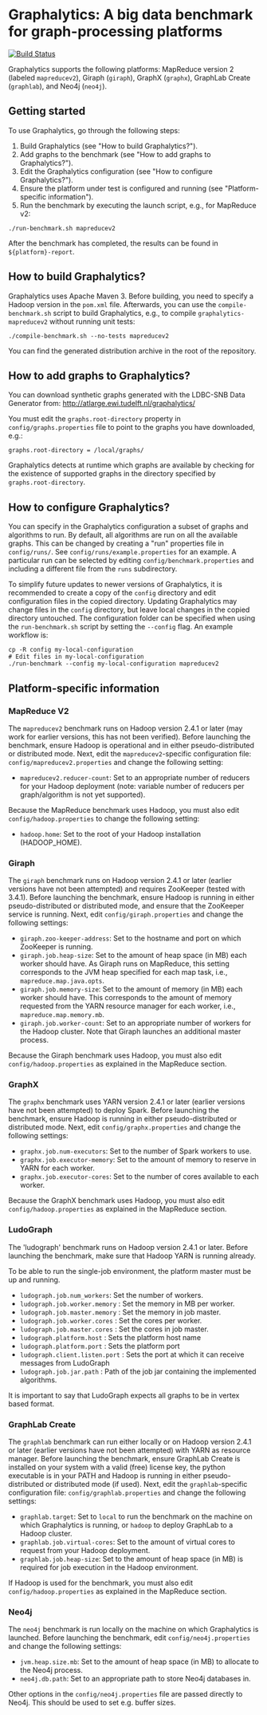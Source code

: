 # Graphalytics: A big data benchmark for graph-processing platforms

[![Build Status](http://jenkins.tribler.org/buildStatus/icon?job=Graphalytics_master_tester)](http://jenkins.tribler.org/job/Graphalytics_master_tester/)

Graphalytics supports the following platforms: MapReduce version 2 (labeled `mapreducev2`), Giraph (`giraph`), GraphX (`graphx`), GraphLab Create (`graphlab`), and Neo4j (`neo4j`). 


## Getting started

To use Graphalytics, go through the following steps:

 1. Build Graphalytics (see "How to build Graphalytics?").
 2. Add graphs to the benchmark (see "How to add graphs to Graphalytics?").
 3. Edit the Graphalytics configuration (see "How to configure Graphalytics?").
 4. Ensure the platform under test is configured and running (see "Platform-specific information").
 5. Run the benchmark by executing the launch script, e.g., for MapReduce v2:

```
./run-benchmark.sh mapreducev2
```

After the benchmark has completed, the results can be found in `${platform}-report`.


## How to build Graphalytics?

Graphalytics uses Apache Maven 3. Before building, you need to specify a Hadoop version in the `pom.xml` file. Afterwards, you can use the `compile-benchmark.sh` script to build Graphalytics, e.g., to compile `graphalytics-mapreducev2` without running unit tests:

```
./compile-benchmark.sh --no-tests mapreducev2
```

You can find the generated distribution archive in the root of the repository.


## How to add graphs to Graphalytics?

You can download synthetic graphs generated with the LDBC-SNB Data Generator from:
http://atlarge.ewi.tudelft.nl/graphalytics/

You must edit the `graphs.root-directory` property in `config/graphs.properties` file to point to the graphs you have downloaded, e.g.:

```
graphs.root-directory = /local/graphs/
```

Graphalytics detects at runtime which graphs are available by checking for the existence of supported graphs in the directory specified by `graphs.root-directory`. 


## How to configure Graphalytics?

You can specify in the Graphalytics configuration a subset of graphs and algorithms to run. By default, all algorithms are run on all the available graphs. This can be changed by creating a "run" properties file in `config/runs/`. See `config/runs/example.properties` for an example. A particular run can be selected by editing `config/benchmark.properties` and including a different file from the `runs` subdirectory.

To simplify future updates to newer versions of Graphalytics, it is recommended to create a copy of the `config` directory and edit configuration files in the copied directory. Updating Graphalytics may change files in the `config` directory, but leave local changes in the copied directory untouched. The configuration folder can be specified when using the `run-benchmark.sh` script by setting the `--config` flag. An example workflow is:

```
cp -R config my-local-configuration
# Edit files in my-local-configuration
./run-benchmark --config my-local-configuration mapreducev2
```

## Platform-specific information


### MapReduce V2

The `mapreducev2` benchmark runs on Hadoop version 2.4.1 or later (may work for earlier versions, this has not been verified). Before launching the benchmark, ensure Hadoop is operational and in either pseudo-distributed or distributed mode. Next, edit the `mapreducev2`-specific configuration file: `config/mapreducev2.properties` and change the following setting:

 - `mapreducev2.reducer-count`: Set to an appropriate number of reducers for your Hadoop deployment (note: variable number of reducers per graph/algorithm is not yet supported).

Because the MapReduce benchmark uses Hadoop, you must also edit `config/hadoop.properties` to change the following setting:

 - `hadoop.home`: Set to the root of your Hadoop installation (HADOOP_HOME).

### Giraph

The `giraph` benchmark runs on Hadoop version 2.4.1 or later (earlier versions have not been attempted) and requires ZooKeeper (tested with 3.4.1). Before launching the benchmark, ensure Hadoop is running in either pseudo-distributed or distributed mode, and ensure that the ZooKeeper service is running. Next, edit `config/giraph.properties` and change the following settings:

 - `giraph.zoo-keeper-address`: Set to the hostname and port on which ZooKeeper is running.
 - `giraph.job.heap-size`: Set to the amount of heap space (in MB) each worker should have. As Giraph runs on MapReduce, this setting corresponds to the JVM heap specified for each map task, i.e., `mapreduce.map.java.opts`.
 - `giraph.job.memory-size`: Set to the amount of memory (in MB) each worker should have. This corresponds to the amount of memory requested from the YARN resource manager for each worker, i.e., `mapreduce.map.memory.mb`.
 - `giraph.job.worker-count`: Set to an appropriate number of workers for the Hadoop cluster. Note that Giraph launches an additional master process.

Because the Giraph benchmark uses Hadoop, you must also edit `config/hadoop.properties` as explained in the MapReduce section.

### GraphX

The `graphx` benchmark uses YARN version 2.4.1 or later (earlier versions have not been attempted) to deploy Spark. Before launching the benchmark, ensure Hadoop is running in either pseudo-distributed or distributed mode. Next, edit `config/graphx.properties` and change the following settings:

 - `graphx.job.num-executors`: Set to the number of Spark workers to use.
 - `graphx.job.executor-memory`: Set to the amount of memory to reserve in YARN for each worker.
 - `graphx.job.executor-cores`: Set to the number of cores available to each worker.

Because the GraphX benchmark uses Hadoop, you must also edit `config/hadoop.properties` as explained in the MapReduce section.


### LudoGraph

The 'ludograph' benchmark runs on Hadoop version 2.4.1 or later. Before launching the benchmark, make sure that Hadoop YARN is running already.

To be able to run the single-job environment, the platform master must be up and running.

 - `ludograph.job.num_workers`: Set the number of workers.
 - `ludograph.job.worker.memory` : Set the memory in MB per worker.
 - `ludograph.job.master.memory` : Set the memory in job master.
 - `ludograph.job.worker.cores` : Set the cores per worker.
 - `ludograph.job.master.cores` : Set the cores in job master.
 - `ludograph.platform.host` : Sets the platform host name
 - `ludograph.platform.port` : Sets the platform port
 - `ludograph.client.listen.port` : Sets the port at which it can receive messages from LudoGraph
 - `ludograph.job.jar.path` : Path of the job jar containing the implemented algorithms.

It is important to say that LudoGraph expects all graphs to be in vertex based format.

### GraphLab Create

The `graphlab` benchmark can run either locally or on Hadoop version 2.4.1 or later (earlier versions have not been attempted) with YARN as resource manager. Before launching the benchmark, ensure GraphLab Create is installed on your system with a valid (free) license key, the python executable is in your PATH and Hadoop is running in either pseudo-distributed or distributed mode (if used). Next, edit the `graphlab`-specific configuration file: `config/graphlab.properties` and change the following settings:

- `graphlab.target`: Set to `local` to run the benchmark on the machine on which Graphalytics is running, or `hadoop` to deploy GraphLab to a Hadoop cluster.
- `graphlab.job.virtual-cores`: Set to the amount of virtual cores to request from your Hadoop deployment.
- `graphlab.job.heap-size`: Set to the amount of heap space (in MB) is required for job execution in the Hadoop environment.

If Hadoop is used for the benchmark, you must also edit `config/hadoop.properties` as explained in the MapReduce section.

### Neo4j

The `neo4j` benchmark is run locally on the machine on which Graphalytics is launched. Before launching the benchmark, edit `config/neo4j.properties` and change the following settings:

- `jvm.heap.size.mb`: Set to the amount of heap space (in MB) to allocate to the Neo4j process.
- `neo4j.db.path`: Set to an appropriate path to store Neo4j databases in.

Other options in the `config/neo4j.properties` file are passed directly to Neo4j. This should be used to set e.g. buffer sizes.
